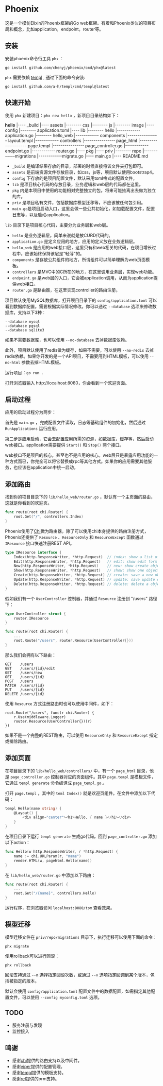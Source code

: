 # Phoenix

这是一个模仿Elixir的Phoenix框架的Go web框架。有着和Phoenix类似的项目布局和概念，比如application，endpoint，router等。

## 安装

安装phoenix命令行工具 `phx` ：

```
go install github.com/chenyj/phoenix/cmd/phx@latest
```

`phx` 需要依赖 [templ](https://github.com/a-h/templ) , 通过下面的命令安装:

```
go install github.com/a-h/templ/cmd/templ@latest
```

## 快速开始

使用 `phx` 新建项目：`phx new hello` ，新项目目录结构如下：

**hello**
|---- _build
|---- assets
|-------- css
|-------- js
|-------- image
|---- config
|-------- application.toml
|---- lib
|-------- hello
|------------ application.go
|-------- hello\_web
|------------ components
|---------------- layout.templ
|------------ controllers
|---------------- page\_html
|-------------------- page.templ
|---------------- page\_controller.go
|------------ endpoint.go
|------------ router.go
|---- pkg
|---- priv
|-------- repo
|------------migrations
|------------migrate.go
|---- main.go
|---- README.md

- `_build` 是编译结果存放的目录，部署的时候直接将该文件夹打包即可。
- `assets` 是前端资源文件存放目录，如css，js等，项目默认使用bootstrap4。
- `config` 下存放的是项目配置文件，默认采用toml格式的配置文件。
- `lib` 是项目核心代码的存放目录，业务逻辑和web层的代码都在这里。
- `pkg` 内是本项目中使用的功能相对完整独立的包，将来可能抽离出去做为独立的库。
- `priv` 是项目私有文件，包括数据库模型迁移等，不应该被任何包引用。
- `main.go`是项目启动入口，这里会做一些公共初始化，如加载配置文件，配置日志等，以及启动application。

`lib` 目录下是项目核心代码，主要分为业务层和web层。

- `hello` 是业务逻辑层，简单来说就是放CURD代码的。
- `application.go` 是定义应用的地方，应用的定义放在业务逻辑层。
- `hello_web` 是应用的web接口层，这里只有和web相关的代码，在项目增长过程中，应该始终保持该层是"轻薄"的。
- `components` 是存放公共组件的地方，所谓组件可以简单理解为web页面模板。
- `controllers` 是MVC中的C所在的地方，在这里调用业务层，实现web功能。
- `endpoint.go` 是web层的入口，它会被application调用，从而为application提供web接口。
- `router.go` 是路由器，在这里实现controller的路由注册。

项目默认使用MySQL数据库，打开项目目录下的 `config/application.toml` 可以看到数据库配置，需要根据实际情况修改。你可以通过 `--database` 选项来修改数据库，支持以下3种：

```plaintext
--database mysql
--database pgsql
--database sqlite3
```

如果不需要数据库，也可以使用 `--no-database` 去掉数据库依赖。

此外，项目默认使用了redis做为缓存，如果不需要，可以使用 `--no-redis` 去掉redis依赖。如果你开发的是一个API项目，不需要用到HTML模板，可以使用 `--no-html` 参数去掉HTML模板。

运行项目：`go run .`

打开浏览器输入 http://localhost:8080，你会看到一个欢迎页面。

## 启动过程

应用的启动过程分为两步：

首先是 `main.go` ，完成配置文件读取，日志等基础组件的初始化，然后通过 `RunApplications` 运行应用。

第二步是应用启动，它会去配置应用所需的资源，如数据库，缓存等，然后启动web接口。application需要提供 `Start()` 和 `Stop()` 两个接口。

web接口不是项目的核心，甚至也不是应用的核心。web层只是暴露应用功能的一种方式而已，你完全可以将它替换成rpc等其他方式。如果你的应用需要其他服务，也应该在application中统一启动。

## 添加路由

找到你的项目目录下的 `lib/hello_web/router.go` ，默认有一个主页面的路由，这就是你看到的欢迎页。

```go
func route(root chi.Router) {
    root.Get("/", controllers.Index)
}
```

Phoenix使用了[Chi](https://github.com/go-chi/chi)做为路由器，除了可以使用chi本身提供的路由注册方式，Phoenix还提供了 `Resource` 、`ResourceOnly` 和 `ResourceExcept` 函数通过 `IResource` 接口快速注册REST API。

```go
type IResource interface {
    Index(http.ResponseWriter, *http.Request)  // index: show a list of object
    Edit(http.ResponseWriter, *http.Request)   // edit: show edit form
    New(http.ResponseWriter, *http.Request)    // new: show create object form
    Show(http.ResponseWriter, *http.Request)   // show: show one object detail by id
    Create(http.ResponseWriter, *http.Request) // create: save a new object
    Update(http.ResponseWriter, *http.Request) // update: save update object
    Delete(http.ResponseWriter, *http.Request) // delete: delete a object by id
}
```

假如我们有一个 `UserController` 控制器，并通过 `Resource` 注册到 "/users" 路径下：

```go
type UserController struct {
    router.IResource
}

func route(root chi.Router) {
    ...
    root.Route("/users", router.Resource(UserController{}))
}
```

那么我们会拥有以下路由：

```plaintext
GET    /users
GET    /users/{id}/edit
GET    /users/new
GET    /users/{id}
POST   /users
PATCH  /users/{id}
PUT    /users/{id}
DELETE /users/{id}

```

使用 `Resource` 方式注册路由时也可以使用中间件，如下：

```plaintext
root.Route("/users", func(r chi.Router) {
    r.Use(middleware.Logger)
    router.Resource(UserController{})(r)
})
```

如果不是一个完整的REST路由，可以使用 `ResourceOnly` 和 `ResourceExcept` 指定或排除路由。

## 添加页面

在项目目录下的 `lib/hello_web/controllers/` 中，有一个 `page_html` 目录，他是 `page_controller.go` 控制器对应的页面组件。其中 `page.templ` 是模板文件，它通过 `templ generate` 命令编译成 `page_templ.go` 。

打开 `page.templ` ，其中的 `teml Index()` 就是欢迎页组件。在文件中添加以下代码：

```go
templ Hello(name string) {
    @Layout() {
        <div align="center"><h1>Hello, { name }</h1></div>
    }
}
```

在项目目录下运行 `templ generate` 生成go代码。回到 `page_controller.go` 添加以下action：

```go
func Hello(w http.ResponseWriter, r *http.Request) {
    name := chi.URLParam(r, "name")
    render.HTML(w, pagehtml.Hello(name))
}
```

在 `lib/hello_web/router.go` 中添加以下路由：

```go
func route(root chi.Router) {
    ...
    root.Get("/{name}", controllers.Hello)
}
```

运行程序，在浏览器访问 `localhost:8080/tom` 查看效果。

## 模型迁移

模型迁移文件在 `priv/repo/migrations` 目录下，执行迁移可以使用下面的命令：

```
phx migrate
```

使用rollback可以进行回滚：

```
phx rollback
```

回滚支持通过 `--n` 选择指定回滚次数，或通过 `--v` 选项指定回调到某个版本，包括被指定的版本。

默认会使用 `config/application.toml` 配置文件中的数据配置，如需指定其他配置文件，可以使用 `--config myconfig.toml` 选项。

## TODO

- 服务注册与发现
- 监控接入

## 鸣谢

- 感谢[chi](https://github.com/go-chi/chi)提供的路由支持以及中间件。
- 感谢[viper](https://github.com/spf13/viper)提供的配置管理。
- 感谢[templ](https://github.com/a-h/templ)提供的模板支持。
- 感谢[rel](https://github.com/go-rel/rel/)提供的orm支持。
